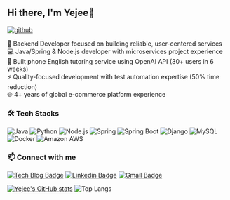 ## Hi there, I'm Yejee👋

[![github](https://myhits.vercel.app/api/hit/https%3A%2F%2Fgithub.com%2Fhandyejee?color=green&label=github&size=small)](https://myhits.vercel.app)  

🚀 Backend Developer focused on building reliable, user-centered services  
💻 Java/Spring & Node.js developer with microservices project experience  
🤖 Built phone English tutoring service using OpenAI API (30+ users in 6 weeks)    
⚡ Quality-focused development with test automation expertise (50% time reduction)  
🌐 4+ years of global e-commerce platform experience  

### 🛠️ Tech Stacks 
![Java](https://img.shields.io/badge/Java-007396?style=flat-square&logo=Java&logoColor=white)
![Python](https://img.shields.io/badge/Python-3776AB?style=flat-square&logo=Python&logoColor=white)
![Node.js](https://img.shields.io/badge/Node.js-339933?style=flat-square&logo=Node.js&logoColor=white)
![Spring](https://img.shields.io/badge/Spring-6DB33F?style=flat-square&logo=Spring&logoColor=white)
![Spring Boot](https://img.shields.io/badge/Spring%20Boot-6DB33F?style=flat-square&logo=SpringBoot&logoColor=white)
![Django](https://img.shields.io/badge/Django-092E20?style=flat-square&logo=Django&logoColor=white)
![MySQL](https://img.shields.io/badge/MySQL-4479A1?style=flat-square&logo=MySQL&logoColor=white)
![Docker](https://img.shields.io/badge/Docker-2496ED?style=flat-square&logo=Docker&logoColor=white)
![Amazon AWS](https://img.shields.io/badge/Amazon%20AWS-232F3E?style=flat-square&logo=AWS&logoColor=white)

### 📫 Connect with me
[![Tech Blog Badge](http://img.shields.io/badge/-Tech%20blog-black?style=flat-square&logo=vercel&link=https://livlogs.vercel.app/)](https://livlogs.vercel.app/) [![Linkedin Badge](https://img.shields.io/badge/-LinkedIn-blue?style=flat-square&logo=Linkedin&logoColor=white&link=https://www.linkedin.com/in/yejee-son/)](https://www.linkedin.com/in/yejee-son)
 [![Gmail Badge](https://img.shields.io/badge/Gmail-d14836?style=flat-square&logo=Gmail&logoColor=white&link=mailto:handyejee14@gmail.com)](mailto:handyejee14@gmail.com)

      
[![Yejee's GitHub stats](https://github-readme-stats.vercel.app/api?username=handyejee&count_private=true)](https://github.com/handyejee/github-readme-stats)
![Top Langs](https://github-readme-stats.vercel.app/api/top-langs/?username=handyejee&layout=compact&hide=html)
